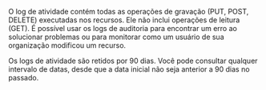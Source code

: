 O log de atividade contém todas as operações de gravação (PUT, POST, DELETE) executadas nos recursos. Ele não inclui operações de leitura (GET). É possível usar os logs de auditoria para encontrar um erro ao solucionar problemas ou para monitorar como um usuário de sua organização modificou um recurso.

Os logs de atividade são retidos por 90 dias. Você pode consultar qualquer intervalo de datas, desde que a data inicial não seja anterior a 90 dias no passado.


<!--HONumber=Oct16_HO2-->



